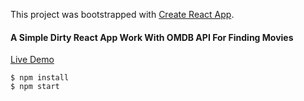 This project was bootstrapped with [Create React App](https://github.com/facebookincubator/create-react-app).

#### A Simple Dirty React App Work With OMDB API For Finding Movies

[Live Demo](https://n1arash.github.io/omdb)

```
$ npm install
$ npm start

```
